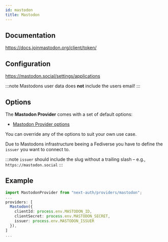 ```yaml
---
id: mastodon
title: Mastodon
---
```


## Documentation

https://docs.joinmastodon.org/client/token/

## Configuration

https://mastodon.social/settings/applications

:::note
Mastodons user data does **not** include the users email!
:::

## Options

The **Mastodon Provider** comes with a set of default options:

- [Mastodon Provider options](https://github.com/nextauthjs/next-auth/blob/main/packages/next-auth/src/providers/mastodon.ts)

You can override any of the options to suit your own use case.

Due to Mastodons infrastructure beeing a Fediverse you have to define the `issuer` you want to connect to.

:::note
`issuer` should include the slug without a trailing slash – e.g., `https://mastodon.social`
:::

## Example

```ts
import MastodonProvider from "next-auth/providers/mastodon";
...
providers: [
  Mastodon({
    clientId: process.env.MASTODON_ID,
    clientSecret: process.env.MASTODON_SECRET,
    issuer: process.env.MASTODON_ISSUER
  }),
]
...
```

